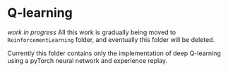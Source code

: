 # Q-learning

_work in progress_ All this work is gradually being moved to `ReinforcementLearning` folder, and eventually this folder will be deleted.

Currently this folder contains only the implementation of deep Q-learning using a pyTorch neural network and experience replay.
